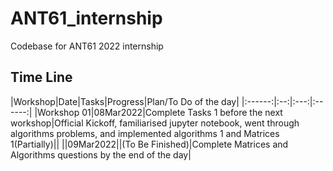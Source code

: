 # ANT61_internship
Codebase for ANT61 2022 internship

## Time Line

|Workshop|Date|Tasks|Progress|Plan/To Do of the day|
|:------:|:--:|:---:|:------:|
|Workshop 01|08Mar2022|Complete Tasks 1 before the next workshop|Official Kickoff, familiarised jupyter notebook, went through algorithms problems, and implemented algorithms 1 and Matrices 1(Partially)||
||09Mar2022||(To Be Finished)|Complete Matrices and Algorithms questions by the end of the day|